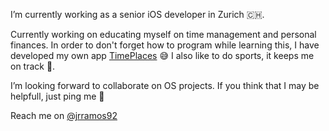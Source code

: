 
I’m currently working as a senior iOS developer in Zurich 🇨🇭. 

Currently working on educating myself on time management and personal finances. In order to don't forget how to program while learning this, I have developed my own app [TimePlaces](https://apps.apple.com/us/app/id1151222627) 😅 I also like to do sports, it keeps me on track 🏃‍.

I’m looking forward to collaborate on OS projects. If you think that I may be helpfull, just ping me 😬

Reach me on [@jrramos92](https://twitter.com/jrramos92)
